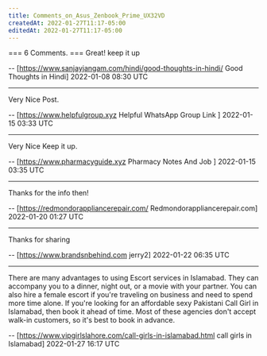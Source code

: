 ```yaml
---
title: Comments_on_Asus_Zenbook_Prime_UX32VD
createdAt: 2022-01-27T11:17-05:00
editedAt: 2022-01-27T11:17-05:00
---
```


=== 6 Comments. ===
Great! keep it up

-- [https://www.sanjayjangam.com/hindi/good-thoughts-in-hindi/ Good Thoughts in Hindi] 2022-01-08 08:30 UTC


----

Very Nice Post.

-- [https://www.helpfulgroup.xyz Helpful WhatsApp Group Link ] 2022-01-15 03:33 UTC


----

Very Nice Keep it up.

-- [https://www.pharmacyguide.xyz Pharmacy Notes And Job ] 2022-01-15 03:35 UTC


----

Thanks for the info then!

-- [https://redmondorappliancerepair.com/ Redmondorappliancerepair.com] 2022-01-20 01:27 UTC


----

Thanks for sharing

-- [https://www.brandsnbehind.com jerry2] 2022-01-22 06:35 UTC


----

There are many advantages to using Escort services in Islamabad. They can accompany you to a dinner, night out, or a movie with your partner. You can also hire a female escort if you're traveling on business and need to spend more time alone. If you're looking for an affordable sexy Pakistani Call Girl in Islamabad, then book it ahead of time. Most of these agencies don't accept walk-in customers, so it's best to book in advance.

-- [https://www.vipgirlslahore.com/call-girls-in-islamabad.html call girls in Islamabad] 2022-01-27 16:17 UTC


